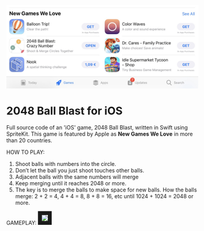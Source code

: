 ![iOS New Games We Love](/Misc/NewGamesWeLove.jpg)

# 2048 Ball Blast for iOS
Full source code of an 'iOS' game, 2048 Ball Blast, written in Swift using SpriteKit. This game is featured by Apple as **New Games We Love** in more than 20 countries. 



HOW TO PLAY:
1.	Shoot balls with numbers into the circle.
2.	Don’t let the ball you just shoot touches other balls. 
3.	Adjacent balls with the same numbers will merge
4.	Keep merging until it reaches 2048 or more.
5.	The key is to merge the balls to make space for new balls.
How the balls merge:
2 + 2 = 4, 4 + 4 = 8, 8 + 8 = 16, etc until 1024 + 1024 = 2048 or more.


GAMEPLAY:
<a href="https://www.youtube.com/watch?v=TSNTWcIc-Ko" target="_blank"><img src="https://img.youtube.com/vi/TSNTWcIc-Ko/hqdefault.jpg" border="10" /></a>

